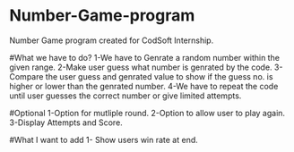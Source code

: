# Number-Game-program
Number Game program created for CodSoft Internship.

#What we have to do?
1-We have to Genrate a random number within the given range.
2-Make user guess what number is genrated by the code.
3-Compare the user guess and genrated value to show if the guess no. is higher or lower than the genrated number.
4-We have to repeat the code until user guesses the correct number or give limited attempts.

#Optional
1-Option for mutliple round.
2-Option to allow user to play again.
3-Display Attempts and Score.

#What I want to add
1- Show users win rate at end.
